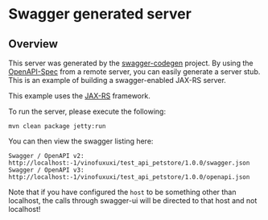 # Swagger generated server

## Overview
This server was generated by the [swagger-codegen](https://github.com/swagger-api/swagger-codegen) project. By using the 
[OpenAPI-Spec](https://github.com/swagger-api/swagger-core/wiki) from a remote server, you can easily generate a server stub.  This
is an example of building a swagger-enabled JAX-RS server.

This example uses the [JAX-RS](https://jax-rs-spec.java.net/) framework.

To run the server, please execute the following:

```
mvn clean package jetty:run
```

You can then view the swagger listing here:

```
Swagger / OpenAPI v2: http://localhost:-1/vinofuxuxi/test_api_petstore/1.0.0/swagger.json
Swagger / OpenAPI v3: http://localhost:-1/vinofuxuxi/test_api_petstore/1.0.0/openapi.json
```

Note that if you have configured the `host` to be something other than localhost, the calls through
swagger-ui will be directed to that host and not localhost!